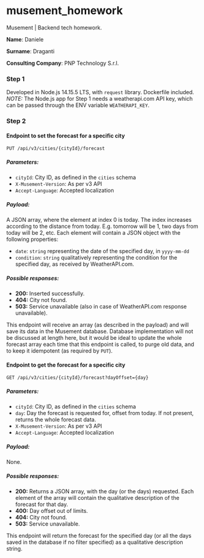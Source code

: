 # musement_homework
Musement | Backend tech homework.

**Name**: Daniele

**Surname**: Draganti

**Consulting Company**: PNP Technology S.r.l.

### Step 1
Developed in Node.js 14.15.5 LTS, with `request` library. Dockerfile included.
*NOTE:* The Node.js app for Step 1 needs a weatherapi.com API key, which can be passed through the ENV variable `WEATHERAPI_KEY`.

### Step 2

#### Endpoint to set the forecast for a specific city
`PUT /api/v3/cities/{cityId}/forecast`

##### Parameters:
* `cityId`: City ID, as defined in the `cities` schema
* `X-Musement-Version`: As per v3 API
* `Accept-Language`: Accepted localization

##### Payload:
A JSON array, where the element at index 0 is today. The index increases according to the distance from today. E.g. tomorrow will be 1, two days from today will be 2, etc.
Each element will contain a JSON object with the following properties:
* `date`: `string` representing the date of the specified day, in `yyyy-mm-dd`
* `condition`: `string` qualitatively representing the condition for the specified day, as received by WeatherAPI.com.


##### Possible responses:
* **200:** Inserted successfully.
* **404:** City not found.
* **503:** Service unavailable (also in case of WeatherAPI.com response unavailable).

This endpoint will receive an array (as described in the payload) and will save its data in the Musement database. Database implementation will not be discussed at length here, but it would be ideal to update the whole forecast array each time that this endpoint is called, to purge old data, and to keep it idempotent (as required by `PUT`).



#### Endpoint to get the forecast for a specific city
`GET /api/v3/cities/{cityId}/forecast?dayOffset={day}`

##### Parameters:
* `cityId`: City ID, as defined in the `cities` schema
* `day`: Day the forecast is requested for, offset from today. If not present, returns the whole forecast data.
* `X-Musement-Version`: As per v3 API
* `Accept-Language`: Accepted localization

##### Payload:
None.

##### Possible responses:
* **200:** Returns a JSON array, with the day (or the days) requested. Each element of the array will contain the qualitative description of the forecast for that day.
* **400:** Day offset out of limits.
* **404:** City not found.
* **503:** Service unavailable.

This endpoint will return the forecast for the specified day (or all the days saved in the database if no filter specified) as a qualitative description string.